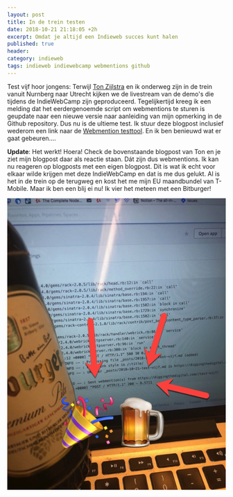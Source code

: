 ```yaml
---
layout: post
title: In de trein testen
date: 2018-10-21 21:18:05 +2h
excerpt: Omdat je altijd een Indieweb succes kunt halen
published: true
header:
category: indieweb
tags: indieweb indiewebcamp webmentions github
---
```

Test vijf hoor jongens: Terwijl [Ton Zijlstra](https://www.zylstra.org/blog/2018/10/solvingwebmentions/) en ik onderweg zijn in de trein vanuit Nurnberg naar Utrecht kijken we de livestream van de demo's die tijdens de IndieWebCamp zijn geproduceerd. Tegelijkertijd kreeg ik een melding dat het eerdergenoemde script om webmentions te sturen is geupdate naar een nieuwe versie naar aanleiding van mijn opmerking in de Github repository. Dus nu is de ultieme test. Ik stuur deze blogpost inclusief wederom een link naar de [Webmention testtool](https://webmention.rocks/test/2). En ik ben benieuwd wat er gaat gebeuren....

**Update**: Het werkt! Hoera! Check de bovenstaande blogpost van Ton en je ziet mijn blogpost daar als reactie staan. Dát zijn dus webmentions. Ik kan nu reageren op blogposts met een eigen blogpost. Dit is wat ik echt voor elkaar wilde krijgen met deze IndieWebCamp en dat is me dus gelukt. Al is het in de trein op de terugweg en kost het me mijn EU maandbundel van T-Mobile. Maar ik ben een blij ei nu! Ik vier het meteen met een Bitburger!

![Bitte ein bit](../images/webmentionlog.jpg)